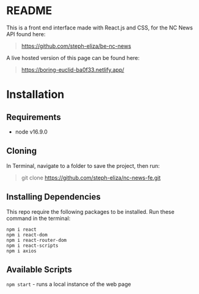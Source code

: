 # README

This is a front end interface made with React.js and CSS, for the NC News API found here:

> https://github.com/steph-eliza/be-nc-news

A live hosted version of this page can be found here:

> https://boring-euclid-ba0f33.netlify.app/

# Installation

## Requirements

- node v16.9.0

## Cloning

In Terminal, navigate to a folder to save the project, then run:

> git clone https://github.com/steph-eliza/nc-news-fe.git

## Installing Dependencies

This repo require the following packages to be installed.
Run these command in the terminal:

```
npm i react
npm i react-dom
npm i react-router-dom
npm i react-scripts
npm i axios
```

## Available Scripts

`npm start` - runs a local instance of the web page
